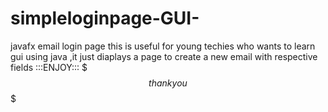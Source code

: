 # simpleloginpage-GUI-
javafx  email login page 
this is useful for young techies who wants to learn gui using java ,it just diaplays a page to create a new email with respective fields 
:::ENJOY:::
$$$thankyou$$$
